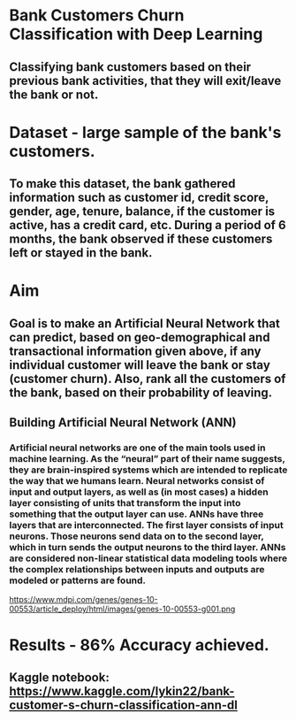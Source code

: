 # Bank Customers Churn Classification with Deep Learning

## Classifying bank customers based on their previous bank activities, that they will exit/leave the bank or not.

# Dataset - large sample of the bank's customers.
## To make this dataset, the bank gathered information such as customer id, credit score, gender, age, tenure, balance, if the customer is active, has a credit card, etc. During a period of 6 months, the bank observed if these customers left or stayed in the bank.

# Aim
## Goal is to make an Artificial Neural Network that can predict, based on geo-demographical and transactional information given above, if any individual customer will leave the bank or stay (customer churn). Also, rank all the customers of the bank, based on their probability of leaving.

## Building Artificial Neural Network (ANN)
### Artificial neural networks are one of the main tools used in machine learning. As the “neural” part of their name suggests, they are brain-inspired systems which are intended to replicate the way that we humans learn. Neural networks consist of input and output layers, as well as (in most cases) a hidden layer consisting of units that transform the input into something that the output layer can use. ANNs have three layers that are interconnected. The first layer consists of input neurons. Those neurons send data on to the second layer, which in turn sends the output neurons to the third layer. ANNs are considered non-linear statistical data modeling tools where the complex relationships between inputs and outputs are modeled or patterns are found.
https://www.mdpi.com/genes/genes-10-00553/article_deploy/html/images/genes-10-00553-g001.png

# Results - 86% Accuracy achieved.

## Kaggle notebook: https://www.kaggle.com/lykin22/bank-customer-s-churn-classification-ann-dl
